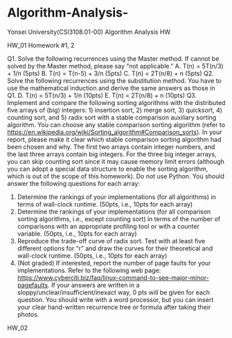 # Algorithm-Analysis-
Yonsei University(CSI3108.01-00) Algorithm Analysis HW

HW_01
Homework #1, 2

Q1. Solve the following recurrences using the Master method. If cannot be solved by the Master method, please say “not applicable.”
A.	T(n) = 5T(n/3) + 1/n (5pts)
B.	T(n) = T(n-5) + 3/n (5pts)
C.	T(n) = 2T(n/8) + n (5pts)
Q2. Solve the following recurrences using the substitution method. You have to use the mathematical induction and derive the same answers as those in Q1.
D.	T(n) = 5T(n/3) + 1/n (10pts)
E.	T(n) = 2T(n/8) + n (10pts)
Q3. Implement and compare the following sorting algorithms with the distributed five arrays of (big) integers: 1) insertion sort, 2) merge sort, 3) quicksort, 4) counting sort, and 5) radix sort with a stable comparison auxiliary sorting algorithm. You can choose any stable comparison sorting algorithm (refer to https://en.wikipedia.org/wiki/Sorting_algorithm#Comparison_sorts). In your report, please make it clear which stable comparison sorting algorithm had been chosen and why. The first two arrays contain integer numbers, and the last three arrays contain big integers. For the three big integer arrays, you can skip counting sort since it may cause memory limit errors (although you can adopt a special data structure to enable the sorting algorithm, which is out of the scope of this homework). Do not use Python. You should answer the following questions for each array:
1.	Determine the rankings of your implementations (for all algorithms) in terms of wall-clock runtime. (50pts, i.e., 10pts for each array)
2.	Determine the rankings of your implementations (for all comparison sorting algorithms, i.e., except counting sort) in terms of the number of comparisons with an appropriate profiling tool or with a counter variable. (50pts, i.e., 10pts for each array)
3.	Reproduce the trade-off curve of radix sort. Test with at least five different options for “r” and draw the curves for their theoretical and wall-clock runtime. (50pts, i.e., 10pts for each array)
4.	(Not graded) If interested, report the number of page faults for your implementations. Refer to the following web page: https://www.cyberciti.biz/faq/linux-command-to-see-major-minor-pagefaults.
If your answers are written in a sloppy/unclear/insufficient/inexact way, 0 pts will be given for each question. You should write with a word processor, but you can insert your clear hand-written recurrence tree or formula after taking their photos.

HW_02
